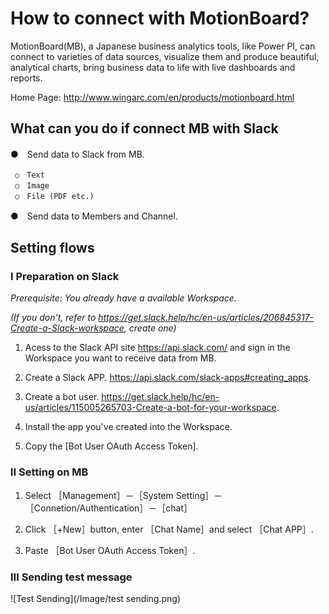 # How to connect with MotionBoard?

MotionBoard(MB), a Japanese business analytics tools, like Power PI, can connect to varieties of data sources, 
visualize them and produce beautiful, analytical charts, bring business data to life with live dashboards and reports.

Home Page: http://www.wingarc.com/en/products/motionboard.html

## What can you do if connect MB with Slack
 ●　Send data to Slack from MB.
 
     ○　Text
     ○　Image
     ○　File (PDF etc.)
  
 ●　Send data to Members and Channel.
 
 ## Setting flows
 
 ### Ⅰ Preparation on Slack
 
 _Prerequisite: You already have a available Workspace._
 
 _(If you don't, refer to https://get.slack.help/hc/en-us/articles/206845317-Create-a-Slack-workspace, create one)_
 
   1. Acess to the Slack API site https://api.slack.com/ and sign in the Workspace you want to receive data from MB.
 
   1. Create a Slack APP.  https://api.slack.com/slack-apps#creating_apps.
 
   1. Create a bot user.  https://get.slack.help/hc/en-us/articles/115005265703-Create-a-bot-for-your-workspace.
 
   1. Install the app you've created into the Workspace.
   
   1. Copy the [Bot User OAuth Access Token].

 ### Ⅱ Setting on MB
   
   1. Select ［Management］－［System Setting］－［Connetion/Authentication］－［chat］
   
   1. Click ［+New］button, enter ［Chat Name］and select ［Chat APP］.
   
   1. Paste ［Bot User OAuth Access Token］.
   
 ### Ⅲ Sending test message
 
   ![Test Sending](/Image/test sending.png)
   
   
   
